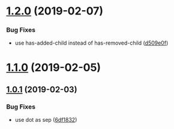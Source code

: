 <a name="1.2.0"></a>
# [1.2.0](https://github.com/imcuttle/detect-tree-changed/compare/v1.1.0...v1.2.0) (2019-02-07)


### Bug Fixes

* use has-added-child instead of has-removed-child ([d509e0f](https://github.com/imcuttle/detect-tree-changed/commit/d509e0f))



<a name="1.1.0"></a>
# [1.1.0](https://github.com/imcuttle/detect-tree-changed/compare/v1.0.1...v1.1.0) (2019-02-05)



<a name="1.0.1"></a>
## [1.0.1](https://github.com/imcuttle/detect-tree-changed/compare/6df1832...v1.0.1) (2019-02-03)


### Bug Fixes

* use dot as sep ([6df1832](https://github.com/imcuttle/detect-tree-changed/commit/6df1832))



